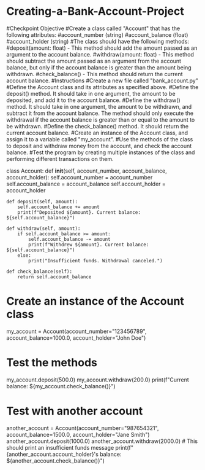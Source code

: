 # Creating-a-Bank-Account-Project

#Checkpoint Objective
#Create a class called "Account" that has the following attributes:
#account_number (string)
#account_balance (float)
#account_holder (string)
#The class should have the following methods:
#deposit(amount: float) - This method should add the amount passed as an argument to the account balance.
#withdraw(amount: float) - This method should subtract the amount passed as an argument from the account balance, but only if the account balance is greater than the amount being withdrawn.
#check_balance() - This method should return the current account balance.
#Instructions
#Create a new file called "bank_account.py"
#Define the Account class and its attributes as specified above.
#Define the deposit() method. It should take in one argument, the amount to be deposited, and add it to the account balance.
#Define the withdraw() method. It should take in one argument, the amount to be withdrawn, and subtract it from the account balance. The method should only execute the withdrawal if the account balance is greater than or equal to the amount to be withdrawn.
#Define the check_balance() method. It should return the current account balance.
#Create an instance of the Account class, and assign it to a variable called "my_account".
#Use the methods of the class to deposit and withdraw money from the account, and check the account balance.
#Test the program by creating multiple instances of the class and performing different transactions on them.

class Account:
    def __init__(self, account_number, account_balance, account_holder):
        self.account_number = account_number
        self.account_balance = account_balance
        self.account_holder = account_holder

    def deposit(self, amount):
        self.account_balance += amount
        print(f"Deposited ${amount}. Current balance: ${self.account_balance}")

    def withdraw(self, amount):
        if self.account_balance >= amount:
            self.account_balance -= amount
            print(f"Withdrew ${amount}. Current balance: ${self.account_balance}")
        else:
            print("Insufficient funds. Withdrawal canceled.")

    def check_balance(self):
        return self.account_balance

# Create an instance of the Account class
my_account = Account(account_number="123456789", account_balance=1000.0, account_holder="John Doe")

# Test the methods
my_account.deposit(500.0)
my_account.withdraw(200.0)
print(f"Current balance: ${my_account.check_balance()}")

# Test with another account
another_account = Account(account_number="987654321", account_balance=1500.0, account_holder="Jane Smith")
another_account.deposit(1000.0)
another_account.withdraw(2000.0)  # This should print an insufficient funds message
print(f"{another_account.account_holder}'s balance: ${another_account.check_balance()}")

